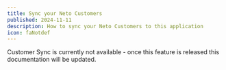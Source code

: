 ```yaml
---
title: Sync your Neto Customers
published: 2024-11-11
description: How to sync your Neto Customers to this application
icon: faNotdef
---
```


Customer Sync is currently not available - once this feature is released this documentation will be updated.
